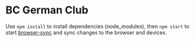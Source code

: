 BC German Club
===
Use `npm install` to install dependencies (node_modules), then `npm start` to start [browser-sync](https://browsersync.io/) and sync changes to the browser and devices.
